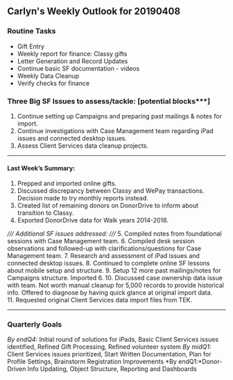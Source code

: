 ## Carlyn's Weekly Outlook for 20190408
### Routine Tasks
* Gift Entry
* Weekly report for finance: Classy gifts
* Letter Generation and Record Updates
* Continue basic SF documentation - videos
* Weekly Data Cleanup
* Verify checks for finance

### Three Big SF Issues to assess/tackle: [potential blocks***]
1. Continue setting up Campaigns and preparing past mailings & notes for import.
2. Continue investigations with Case Management team regarding iPad issues and connected desktop issues. 
4. Assess Client Services data cleanup projects.

- - - -
#### Last Week’s Summary:
1. Prepped and imported online gifts. 
2. Discussed discrepancy between Classy and WePay transactions.  Decision made to try monthly reports instead.
3. Created list of remaining donors on DonorDrive to inform about transition to Classy. 
4. Exported DonorDrive data for Walk years 2014-2018. 

*/// Additional SF issues addressed: ///*
5. Compiled notes from foundational sessions with Case Management team.
6. Compiled desk session observations and followed-up with clarifications/questions for Case Management team. 
7. Research and assessment of iPad issues and connected desktop issues. 
8. Continued to complete online SF lessons about mobile setup and structure.
9. Setup 12 more past mailings/notes for Campaigns structure.  Imported 6.
10. Discussed case ownership data issue with team.  Not worth manual cleanup for 5,000 records to provide historical info. Offered to diagnose by having quick glance at original import data.  
11. Requested original Client Services data import files from TEK.

- - - -
### Quarterly Goals
*By endQ4:* Initial round of solutions for iPads, Basic Client Services issues identified, Refined Gift Processing, Refined volunteer system
*By midQ1:* Client Services issues prioritized, Start Written Documentation, Plan for Profile Settings, Brainstorm Registration Improvements
*By endQ1:*Donor-Driven Info Updating, Object Structure, Reporting and Dashboards
<!--stackedit_data:
eyJoaXN0b3J5IjpbLTU5ODk0Mzc3MCw3NDAxMTg3NzAsLTk1Nj
g5NTI3MCw0Nzc0MjY4ODddfQ==
-->